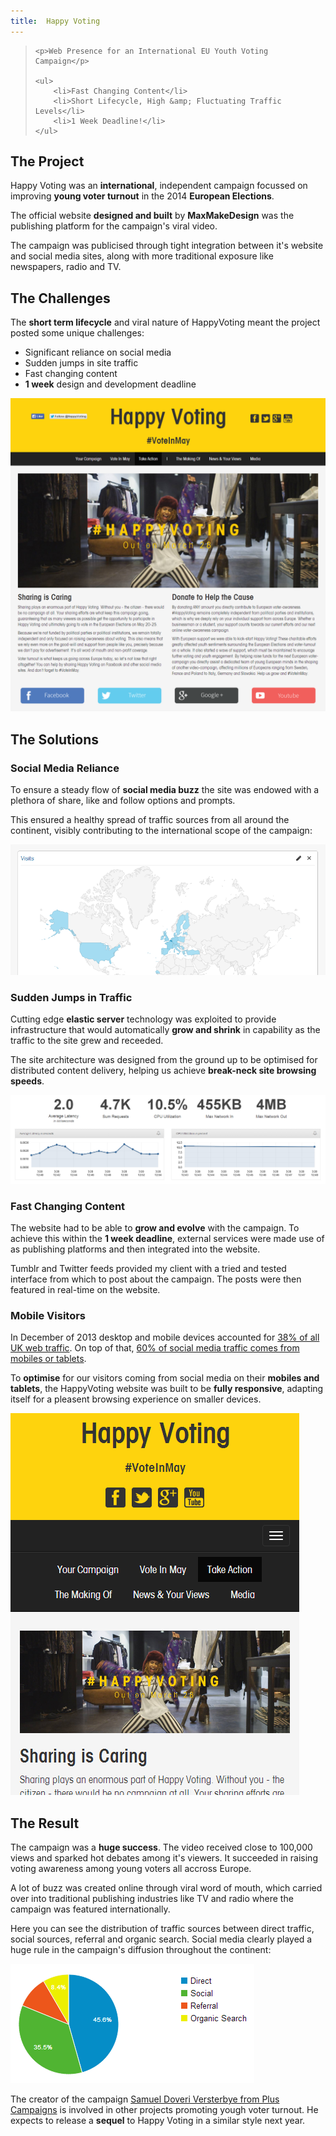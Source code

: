 ```yaml
---
title:  Happy Voting
---
```


<blockquote>

	<p>Web Presence for an International EU Youth Voting Campaign</p>

	<ul>
		<li>Fast Changing Content</li>
		<li>Short Lifecycle, High &amp; Fluctuating Traffic Levels</li>
		<li>1 Week Deadline!</li>
	</ul>

</blockquote>

## The Project

Happy Voting was an **international**, independent campaign focussed on improving **young voter turnout** in the 2014 **European Elections**.

The official website **designed and built** by **MaxMakeDesign** was the publishing platform for the campaign's viral video.

The campaign was publicised through tight integration between it's website and social media sites, along with more traditional exposure like newspapers, radio and TV.

## The Challenges

The **short term lifecycle** and viral nature of HappyVoting meant the project posted some unique challenges:

- Significant reliance on social media
- Sudden jumps in site traffic
- Fast changing content
- **1 week** design and development deadline

![Happy Voting Home Page](/images/portfolio/happy-voting/home.png)

## The Solutions

### Social Media Reliance

To ensure a steady flow of **social media buzz** the site was endowed with a plethora of share, like and follow options and prompts.

This ensured a healthy spread of traffic sources from all around the continent, visibly contributing to the international scope of the campaign:

![Visitor Map](/images/portfolio/happy-voting/map.png)

### Sudden Jumps in Traffic

Cutting edge **elastic server** technology was exploited to provide infrastructure that would automatically **grow and shrink** in capability as the traffic to the site grew and receeded.

The site architecture was designed from the ground up to be optimised for distributed content delivery, helping us achieve **break-neck site browsing speeds**.

![Amazon Web Services Metrics](/images/portfolio/happy-voting/aws-metrics.png)

### Fast Changing Content

The website had to be able to **grow and evolve** with the campaign. To achieve this within the **1 week deadline**, external services were made use of as publishing platforms and then integrated into the website.

Tumblr and Twitter feeds provided my client with a tried and tested interface from which to post about the campaign. The posts were then featured in real-time on the website.

### Mobile Visitors

In December of 2013 desktop and mobile devices accounted for [38% of all UK web traffic](http://www.intelligentpositioning.com/blog/2014/01/mobile-and-tablet-traffic-set-to-overtake-desktop-by-mid-2014/). On top of that, [60% of social media traffic comes from mobiles or tablets](http://www.businessinsider.com/social-media-engagement-statistics-2013-12). 

To **optimise** for our visitors coming from social media on their **mobiles and tablets**, the HappyVoting website was built to be **fully responsive**, adapting itself for a pleasent browsing experience on smaller devices.

![Mobile Optimisation](/images/portfolio/happy-voting/mobile.png)

## The Result

The campaign was a **huge success**. The video received close to 100,000 views and sparked hot debates among it's viewers. It succeeded in raising voting awareness among young voters all accross Europe.

A lot of buzz was created online through viral word of mouth, which carried over into traditional publishing industries like TV and radio where the campaign was featured internationally.

Here you can see the distribution of traffic sources between direct traffic, social sources, referral and organic search. Social media clearly played a huge rule in the campaign's diffusion throughout the continent:

![Traffic Sources](/images/portfolio/happy-voting/traffic.png)

The creator of the campaign [Samuel Doveri Versterbye from Plus Campaigns](http://www.PlusCampaigns.com) is involved in other projects promoting yough voter turnout. He expects to release a **sequel** to Happy Voting in a similar style next year.
